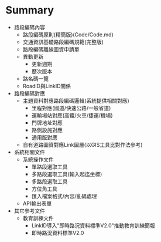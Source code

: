 # Summary

* 路段編碼內容
  * 路段編碼原則(精簡版)(Code/Code.md)
  * 交通資訊基礎路段編碼規範(完整版)
  * 路段編碼離線圖資申請單
  * 異動更新
    * 更新週期
    * 歷次版本
  * 路名碼一覽
  * RoadID與LinkID關係
* 路段編碼對應 
  * 主題資料對應路段編碼邏輯(系統提供相關對應)
    * 里程對應(國道/快速公路/一般省道)
    * 運輸場站對應(高鐵/火車/捷運/機場)
    * 門牌地址對應
    * 路側設施對應
    * 通用版對應
  * 自有道路圖資對應Link圖層(以GIS工具比對作法參考)
* 系統相關文件
  * 系統操作文件
    * 單路段選取工具
    * 多路段選取工具(輸入起迄坐標)
    * 多路段選取工具
    * 方位角工具
    * 匯入檔案格式/內容/亂碼處理
  * API輸出表單
* 其它參考文件
  * 教育訓練文件
    * LinkID導入"即時路況資料標準V2.0"推動教育訓練簡報
    * 即時路況資料標準V2.0
